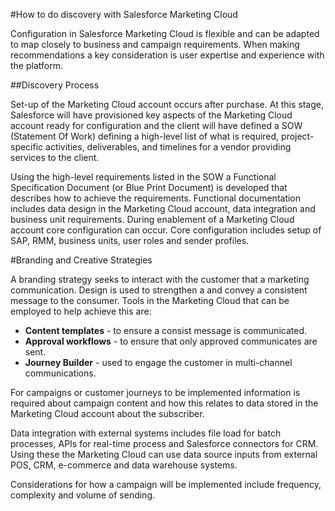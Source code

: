 #How to do discovery with Salesforce Marketing Cloud

Configuration in Salesforce Marketing Cloud is flexible and can be adapted to map closely to business and campaign requirements. When making recommendations a key consideration is user expertise and experience with the platform.

##Discovery Process

Set-up of the Marketing Cloud account occurs after purchase. At this stage, Salesforce will have provisioned key aspects of the Marketing Cloud account ready for configuration and  the client will have defined a SOW (Statement Of Work) defining a high-level list of what is required, project-specific activities, deliverables, and timelines for a vendor providing services to the client. 

Using the high-level requirements listed in the SOW a Functional Specification Document (or Blue Print Document) is developed that describes how to achieve the requirements. Functional documentation includes data design in the Marketing Cloud account, data integration and business unit requirements. During enablement of a Marketing Cloud account core configuration can occur. Core configuration includes setup of SAP, RMM, business units, user roles and sender profiles.

#Branding and Creative Strategies

A branding strategy seeks to interact with the customer that a marketing communication. Design is used to strengthen a and convey a consistent message to the consumer. Tools in the Marketing Cloud that can be employed to help achieve this are:

* **Content templates** - to ensure a consist message is communicated.
* **Approval workflows** - to ensure that only approved communicates are sent.
* **Journey Builder** - used to engage the customer in multi-channel communications.

For campaigns or customer journeys to be implemented information is required about campaign content and how this relates to data stored in the Marketing Cloud account about the subscriber.

Data integration with external systems includes file load for batch processes, APIs for real-time process and Salesforce connectors for CRM. Using these the Marketing Cloud can use data source inputs from external POS, CRM, e-commerce and data warehouse systems.

Considerations for how a campaign will be implemented include frequency, complexity and volume of sending.

